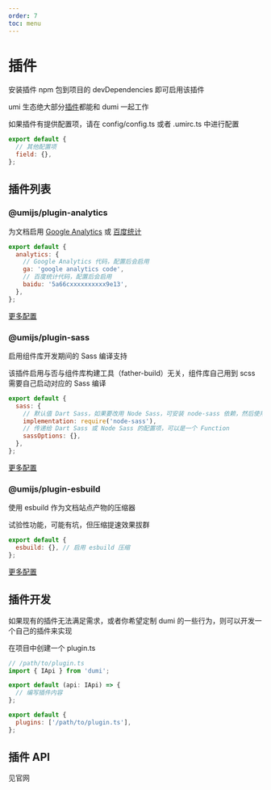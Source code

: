 ```yaml
---
order: 7
toc: menu
---
```


# 插件

安装插件 npm 包到项目的 devDependencies 即可启用该插件

umi 生态绝大部分[插件](https://umijs.org/plugins)都能和 dumi 一起工作

如果插件有提供配置项，请在 config/config.ts 或者 .umirc.ts 中进行配置

```js
export default {
  // 其他配置项
  field: {},
};
```

## 插件列表

### @umijs/plugin-analytics

为文档启用 [Google Analytics](https://analytics.google.com/analytics/web) 或 [百度统计](https://analytics.google.com/analytics/web)

```js
export default {
  analytics: {
    // Google Analytics 代码，配置后会启用
    ga: 'google analytics code',
    // 百度统计代码，配置后会启用
    baidu: '5a66cxxxxxxxxxx9e13',
  },
};
```

[更多配置](https://umijs.org/zh-CN/plugins/plugin-analytics)

### @umijs/plugin-sass

启用组件库开发期间的 Sass 编译支持

<div>
  <Alert type='info'>该插件启用与否与组件库构建工具（father-build）无关，组件库自己用到 scss 需要自己启动对应的 Sass 编译</Alert>
</div>

```js
export default {
  sass: {
    // 默认值 Dart Sass，如果要改用 Node Sass，可安装 node-sass 依赖，然后使用该配置项
    implementation: require('node-sass'),
    // 传递给 Dart Sass 或 Node Sass 的配置项，可以是一个 Function
    sassOptions: {},
  },
};
```

[更多配置](https://umijs.org/zh-CN/plugins/plugin-sass)

### @umijs/plugin-esbuild

使用 esbuild 作为文档站点产物的压缩器

试验性功能，可能有坑，但压缩提速效果拔群

```js
export default {
  esbuild: {}, // 启用 esbuild 压缩
};
```
[更多配置](https://umijs.org/zh-CN/plugins/plugin-esbuild)

## 插件开发

如果现有的插件无法满足需求，或者你希望定制 dumi 的一些行为，则可以开发一个自己的插件来实现

在项目中创建一个 plugin.ts

```js
// /path/to/plugin.ts
import { IApi } from 'dumi';

export default (api: IApi) => {
  // 编写插件内容
};
```

```js
export default {
  plugins: ['/path/to/plugin.ts'],
};
```

## 插件 API

见官网